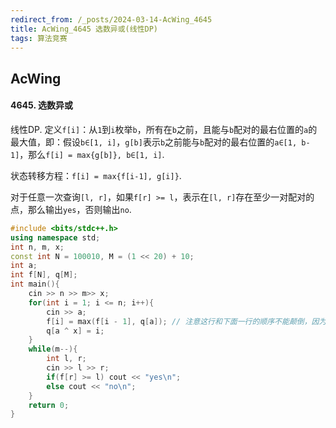```yaml
---
redirect_from: /_posts/2024-03-14-AcWing_4645
title: AcWing_4645 选数异或(线性DP)
tags: 算法竞赛
---
```


## AcWing

####  4645. 选数异或

线性DP. 定义`f[i]`：从`1`到`i`枚举`b`，所有在`b`之前，且能与`b`配对的最右位置的`a`的最大值，即：假设`b∈[1, i]`，`g[b]`表示`b`之前能与`b`配对的最右位置的`a∈[1, b-1]`，那么`f[i] = max{g[b]}, b∈[1, i]`.

状态转移方程：`f[i] = max{f[i-1], g[i]}`.

对于任意一次查询`[l, r]`，如果`f[r] >= l`，表示在`[l, r]`存在至少一对配对的点，那么输出`yes`，否则输出`no`.

```cpp
#include <bits/stdc++.h>
using namespace std;
int n, m, x;
const int N = 100010, M = (1 << 20) + 10;
int a;
int f[N], q[M];
int main(){
    cin >> n >> m>> x;
    for(int i = 1; i <= n; i++){
        cin >> a;
        f[i] = max(f[i - 1], q[a]); // 注意这行和下面一行的顺序不能颠倒，因为异或为0的话，不能和自己异或
        q[a ^ x] = i;
    }
    while(m--){
        int l, r;
        cin >> l >> r;
        if(f[r] >= l) cout << "yes\n";
        else cout << "no\n";
    }
    return 0;
}
```
